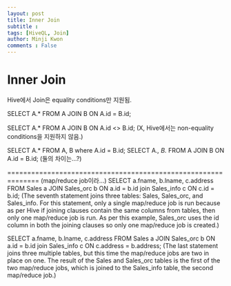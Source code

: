 ```yaml
---
layout: post
title: Inner Join
subtitle :
tags: [HiveQL, Join]
author: Minji Kwon
comments : False
---
```

# Inner Join

Hive에서 Join은 equality conditions만 지원됨.

SELECT A.* FROM A JOIN B ON A.id = B.id;

SELECT A.* FROM A JOIN B ON A.id <> B.id; (X, Hive에서는 non-equality conditions을 지원하지 않음.)

SELECT A.* FROM A, B where A.id = B.id;
SELECT A.*, B.* FROM A JOIN B ON A.id = B.id;
(둘의 차이는...?)


==============================================================
(map/reduce job이라...)
SELECT a.fname, b.lname, c.address FROM Sales a JOIN Sales_orc b ON a.id = b.id
join Sales_info c ON c.id = b.id;
(The seventh statement joins three tables: Sales, Sales_orc, and Sales_info. For this statement, only a
single map/reduce job is run because as per Hive if joining clauses contain the same columns from tables,
then only one map/reduce job is run. As per this example, Sales_orc uses the id column in both the
joining clauses so only one map/reduce job is created.)

SELECT a.fname, b.lname, c.address FROM Sales a JOIN Sales_orc b ON a.id = b.id
join Sales_info c ON c.address = b.address;
(The last statement joins three multiple tables, but this time the map/reduce jobs are two in place on one.
The result of the Sales and Sales_orc tables is the first of the two map/reduce jobs, which is joined to
the Sales_info table, the second map/reduce job.)